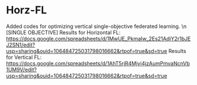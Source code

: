 # Horz-FL

Added codes for optimizing vertical single-objective federated learning.
\n
[SINGLE OBJECTIVE]
Results for Horizontal FL: https://docs.google.com/spreadsheets/d/1MwUE_PkmaIw_2Es21AdjY2r1bJEJ2SN1/edit?usp=sharing&ouid=106484725031798016662&rtpof=true&sd=true
Results for Vertical FL: https://docs.google.com/spreadsheets/d/1AhT5rjR4Mjvj4jzAumPmvaNcnVb1UM9V/edit?usp=sharing&ouid=106484725031798016662&rtpof=true&sd=true

